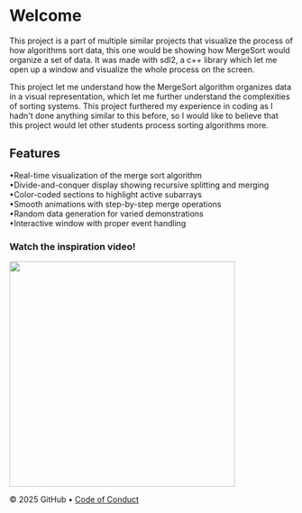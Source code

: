 # Welcome
This project is a part of multiple similar projects that visualize the process of how algorithms sort data, this one would be showing how MergeSort would organize a set of data. 
It was made with sdl2, a c++ library which let me open up a window and visualize the whole process on the screen.

This project let me understand how the MergeSort algorithm organizes data in a visual representation, which let me further understand the complexities of sorting systems. This project furthered my experience in coding as I hadn't done anything similar to this before, so I would like to believe that this project would let other students process sorting algorithms more.

## Features
•Real-time visualization of the merge sort algorithm<br>
•Divide-and-conquer display showing recursive splitting and merging<br>
•Color-coded sections to highlight active subarrays<br>
•Smooth animations with step-by-step merge operations<br>
•Random data generation for varied demonstrations<br>
•Interactive window with proper event handling<br>

### Watch the inspiration video!
<a href="https://www.youtube.com/watch?v=kPRA0W1kECg" target="_blank">
  <img src="https://img.youtube.com/vi/kPRA0W1kECg/maxresdefault.jpg" width="400"/></a>




&copy; 2025 GitHub &bull; [Code of Conduct](https://www.contributor-covenant.org/version/2/1/code_of_conduct/code_of_conduct.md)

